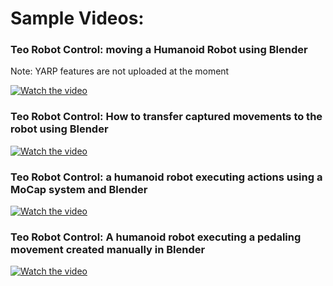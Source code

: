 # Sample Videos:


### **Teo Robot Control: moving a Humanoid Robot using Blender**
Note: YARP features are not uploaded at the moment

[![Watch the video](https://img.youtube.com/vi/XQgnWlUdTvU/maxresdefault.jpg)](https://youtu.be/XQgnWlUdTvU) 

### **Teo Robot Control: How to transfer captured movements to the robot using Blender**

[![Watch the video](https://img.youtube.com/vi/0t6ldkr0ICY/maxresdefault.jpg)](https://youtu.be/0t6ldkr0ICY) 

### **Teo Robot Control: a humanoid robot executing actions using a MoCap system and Blender**

[![Watch the video](https://img.youtube.com/vi/ESYQV0Mwh9A/maxresdefault.jpg)](https://youtu.be/ESYQV0Mwh9A)

### **Teo Robot Control: A humanoid robot executing a pedaling movement created manually in Blender**

[![Watch the video](https://img.youtube.com/vi/7DqKdFNIl90/maxresdefault.jpg)](https://youtu.be/7DqKdFNIl90)
